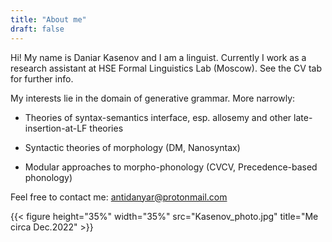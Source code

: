 ```yaml
---
title: "About me"
draft: false
---
```


Hi! My name is Daniar Kasenov and I am a linguist. Currently I work as a research assistant at HSE  Formal Linguistics Lab (Moscow). See the CV tab for further info.

My interests lie in the domain of generative grammar. More narrowly:

+ Theories of syntax-semantics interface, esp. allosemy and other late-insertion-at-LF theories

+ Syntactic theories of morphology (DM, Nanosyntax)

+ Modular approaches to morpho-phonology (CVCV, Precedence-based phonology)

Feel free to contact me: antidanyar@protonmail.com

{{< figure height="35%" width="35%" src="Kasenov_photo.jpg" title="Me circa Dec.2022" >}}